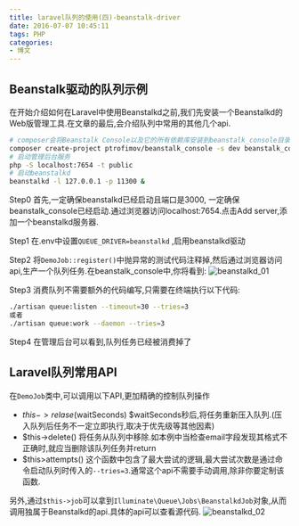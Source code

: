 ```yaml
---
title: laravel队列的使用(四)-beanstalk-driver
date: 2016-07-07 10:45:11
tags: PHP
categories:
- 博文
---
```

## Beanstalk驱动的队列示例
在开始介绍如何在Laravel中使用Beanstalkd之前,我们先安装一个Beanstalkd的Web版管理工具.在文章的最后,会介绍队列中常用的其他几个api.
```bash
# composer会将Beanstalk Console以及它的所有依赖库安装到beanstalk_console目录.
composer create-project ptrofimov/beanstalk_console -s dev beanstalk_console
# 启动管理后台服务
php -S localhost:7654 -t public
# 启动beanstalkd
beanstalkd -l 127.0.0.1 -p 11300 &
```

Step0 首先,一定确保beanstalkd已经启动且端口是3000, 一定确保beanstalk_console已经启动.通过浏览器访问localhost:7654.点击Add server,添加一个beanstalkd服务器.

Step1 在.env中设置`QUEUE_DRIVER=beanstalkd` ,启用beanstalkd驱动

Step2 将`DemoJob::register()`中抛异常的测试代码注释掉,然后通过浏览器访问api,生产一个队列任务.在beanstalk_console中,你将看到:
![beanstalkd_01](http://images.straysh.com/laravel_beanstalkd_001.png)

Step3 消费队列不需要额外的代码编写,只需要在终端执行以下代码:
```bash
./artisan queue:listen --timeout=30 --tries=3
或者
./artisan queue:work --daemon --tries=3
```

Step4 在管理后台可以看到,队列任务已经被消费掉了

## Laravel队列常用API
在`DemoJob`类中,可以调用以下API,更加精确的控制队列操作
* $this->relase($waitSeconds) $waitSeconds秒后,将任务重新压入队列.(压入队列后任务不一定立即执行,取决于优先级等其他因素)
* $this->delete() 将任务从队列中移除.如本例中当检查email字段发现其格式不正确时,就应当删除该队列任务并return
* $this>attempts() 这个函数中包含了最大尝试的逻辑,最大尝试次数是通过命令启动队列时传入的`--tries=3`.通常这个api不需要手动调用,除非你要定制该函数.


另外,通过`$this->job`可以拿到`Illuminate\Queue\Jobs\BeanstalkdJob`对象,从而调用独属于Beanstalkd的api.具体的api可以查看源代码.
![beanstalkd_02](http://images.straysh.com/laravel_beanstalkd_002.png)

